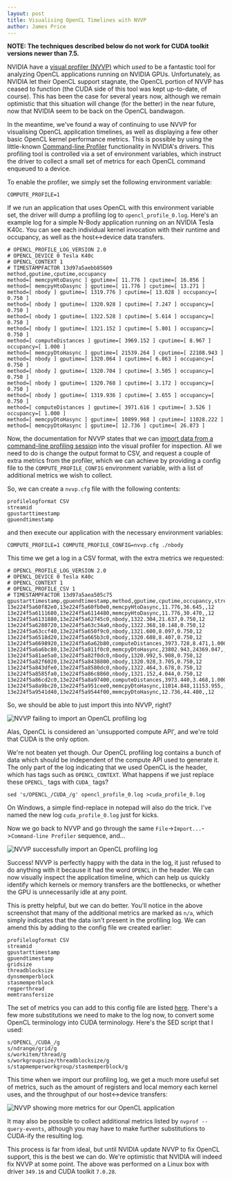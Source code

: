 ```yaml
---
layout: post
title: Visualising OpenCL Timelines with NVVP
author: James Price
---
```


**NOTE: The techniques described below do not work for CUDA toolkit versions newer than 7.5.**

NVIDIA have a [visual profiler (NVVP)](https://developer.nvidia.com/nvidia-visual-profiler) which *used* to be a fantastic tool for analyzing OpenCL applications running on NVIDIA GPUs.
Unfortunately, as NVIDIA let their OpenCL support stagnate, the OpenCL portion of NVVP has ceased to function (the CUDA side of this tool was kept up-to-date, of course).
This has been the case for several years now, although we remain optimistic that this situation will change (for the better) in the near future, now that NVIDIA seem to be back on the OpenCL bandwagon.

In the meantime, we've found a way of continuing to use NVVP for visualising OpenCL application timelines, as well as displaying a few other basic OpenCL kernel performance metrics.
This is possible by using the little-known [Command-line Profiler](http://docs.nvidia.com/cuda/profiler-users-guide/#compute-command-line-profiler-overview) functionality in NVIDIA's drivers.
This profiling tool is controlled via a set of environment variables, which instruct the driver to collect a small set of metrics for each OpenCL command enqueued to a device.

To enable the profiler, we simply set the following environment variable:

    COMPUTE_PROFILE=1

If we run an application that uses OpenCL with this environment variable set, the driver will dump a profiling log to `opencl_profile_0.log`.
Here's an example log for a simple N-Body application running on an NVIDIA Tesla K40c.
You can see each individual kernel invocation with their runtime and occupancy, as well as the host<->device data transfers.

    # OPENCL_PROFILE_LOG_VERSION 2.0
    # OPENCL_DEVICE 0 Tesla K40c
    # OPENCL_CONTEXT 1
    # TIMESTAMPFACTOR 13d97a5aebb85609
    method,gputime,cputime,occupancy
    method=[ memcpyHtoDasync ] gputime=[ 11.776 ] cputime=[ 16.856 ]
    method=[ memcpyHtoDasync ] gputime=[ 11.776 ] cputime=[ 13.271 ]
    method=[ nbody ] gputime=[ 1319.776 ] cputime=[ 13.028 ] occupancy=[ 0.750 ]
    method=[ nbody ] gputime=[ 1320.928 ] cputime=[ 7.247 ] occupancy=[ 0.750 ]
    method=[ nbody ] gputime=[ 1322.528 ] cputime=[ 5.614 ] occupancy=[ 0.750 ]
    method=[ nbody ] gputime=[ 1321.152 ] cputime=[ 5.801 ] occupancy=[ 0.750 ]
    method=[ computeDistances ] gputime=[ 3969.152 ] cputime=[ 8.967 ] occupancy=[ 1.000 ]
    method=[ memcpyDtoHasync ] gputime=[ 21539.264 ] cputime=[ 22108.943 ]
    method=[ nbody ] gputime=[ 1320.064 ] cputime=[ 6.863 ] occupancy=[ 0.750 ]
    method=[ nbody ] gputime=[ 1320.704 ] cputime=[ 3.505 ] occupancy=[ 0.750 ]
    method=[ nbody ] gputime=[ 1320.768 ] cputime=[ 3.172 ] occupancy=[ 0.750 ]
    method=[ nbody ] gputime=[ 1319.936 ] cputime=[ 3.655 ] occupancy=[ 0.750 ]
    method=[ computeDistances ] gputime=[ 3971.616 ] cputime=[ 3.526 ] occupancy=[ 1.000 ]
    method=[ memcpyDtoHasync ] gputime=[ 10899.968 ] cputime=[ 11028.222 ]
    method=[ memcpyDtoHasync ] gputime=[ 12.736 ] cputime=[ 26.873 ]

Now, the documentation for NVVP states that we can [import data from a command-line profiling session](http://docs.nvidia.com/cuda/profiler-users-guide/#import-csv-session) into the visual profiler for inspection.
All we need to do is change the output format to CSV, and request a couple of extra metrics from the profiler, which we can achieve by providing a config file to the `COMPUTE_PROFILE_CONFIG` environment variable, with a list of additional metrics we wish to collect.

So, we can create a `nvvp.cfg` file with the following contents:

    profilelogformat CSV
    streamid
    gpustarttimestamp
    gpuendtimestamp

and then execute our application with the necessary environment variables:

    COMPUTE_PROFILE=1 COMPUTE_PROFILE_CONFIG=nvvp.cfg ./nbody

This time we get a log in a CSV format, with the extra metrics we requested:

    # OPENCL_PROFILE_LOG_VERSION 2.0
    # OPENCL_DEVICE 0 Tesla K40c
    # OPENCL_CONTEXT 1
    # OPENCL_PROFILE_CSV 1
    # TIMESTAMPFACTOR 13d97a5aea505c75
    gpustarttimestamp,gpuendtimestamp,method,gputime,cputime,occupancy,streamid
    13e224f5a60f82e0,13e224f5a60fb0e0,memcpyHtoDasync,11.776,36.645,,12
    13e224f5a6111680,13e224f5a6114480,memcpyHtoDasync,11.776,30.470,,12
    13e224f5a6131880,13e224f5a62745c0,nbody,1322.304,21.637,0.750,12
    13e224f5a6280720,13e224f5a63c34a0,nbody,1322.368,10.148,0.750,12
    13e224f5a63ccf40,13e224f5a650f9c0,nbody,1321.600,8.097,0.750,12
    13e224f5a6518d20,13e224f5a665b3c0,nbody,1320.608,8.407,0.750,12
    13e224f5a6698920,13e224f5a6a62b80,computeDistances,3973.728,8.471,1.000,12
    13e224f5a6a6bc80,13e224f5a811f0c0,memcpyDtoHasync,23802.943,24369.047,,12
    13e224f5a81ae5a0,13e224f5a82f0dc0,nbody,1320.992,5.908,0.750,12
    13e224f5a82f6020,13e224f5a8438800,nbody,1320.928,3.705,0.750,12
    13e224f5a843dfe0,13e224f5a8580dc0,nbody,1322.464,3.678,0.750,12
    13e224f5a8585fa0,13e224f5a86c8860,nbody,1321.152,4.044,0.750,12
    13e224f5a86cd2c0,13e224f5a8a97400,computeDistances,3973.440,3.468,1.000,12
    13e224f5a8a9bc20,13e224f5a951cee0,memcpyDtoHasync,11014.848,11153.955,,12
    13e224f5a9541d40,13e224f5a9544f00,memcpyDtoHasync,12.736,44.480,,12

So, we should be able to just import this into NVVP, right?

![NVVP failing to import an OpenCL profiling log]({{site.url}}/assets/nvvp_import_opencl_fail.png)

Alas, OpenCL is considered an 'unsupported compute API', and we're told that CUDA is the only option.

We're not beaten yet though.
Our OpenCL profiling log contains a bunch of data which should be independent of the compute API used to generate it.
The only part of the log indicating that we used OpenCL is the header, which has tags such as `OPENCL_CONTEXT`.
What happens if we just replace these `OPENCL_` tags with `CUDA_` tags?

    sed 's/OPENCL_/CUDA_/g' opencl_profile_0.log >cuda_profile_0.log

On Windows, a simple find-replace in notepad will also do the trick.
I've named the new log `cuda_profile_0.log` just for kicks.

Now we go back to NVVP and go through the same `File`->`Import...`->`Command-line Profiler` sequence, and...

![NVVP successfully import an OpenCL profiling log]({{site.url}}/assets/nvvp_import_opencl_success.png)

Success!
NVVP is perfectly happy with the data in the log, it just refused to do anything with it because it had the word `OPENCL` in the header.
We can now visually inspect the application timeline, which can help us quickly identify which kernels or memory transfers are the bottlenecks, or whether the GPU is unnecessarily idle at any point.

This is pretty helpful, but we can do better.
You'll notice in the above screenshot that many of the additional metrics are marked as `n/a`, which simply indicates that the data isn't present in the profiling log.
We can amend this by adding to the config file we created earlier:

    profilelogformat CSV
    streamid
    gpustarttimestamp
    gpuendtimestamp
    gridsize
    threadblocksize
    dynsmemperblock
    stasmemperblock
    regperthread
    memtransfersize

The set of metrics you can add to this config file are listed [here](http://docs.nvidia.com/cuda/profiler-users-guide/#command-line-profiler-options).
There's a few more substitutions we need to make to the log now, to convert some OpenCL terminology into CUDA terminology.
Here's the SED script that I used:

    s/OPENCL_/CUDA_/g
    s/ndrange/grid/g
    s/workitem/thread/g
    s/workgroupsize/threadblocksize/g
    s/stapmemperworkgroup/stasmemperblock/g

This time when we import our profiling log, we get a much more useful set of metrics, such as the amount of registers and local memory each kernel uses, and the throughput of our host<->device transfers:

![NVVP showing more metrics for our OpenCL application]({{site.url}}/assets/nvvp_opencl_metrics.png)


It may also be possible to collect additional metrics listed by `nvprof --query-events`, although you may have to make further substitutions to CUDA-ify the resulting log.

This process is far from ideal, but until NVIDIA update NVVP to fix OpenCL support, this is the best we can do.
We're optimistic that NVIDIA will indeed fix NVVP at some point.
The above was performed on a Linux box with driver `349.16` and CUDA toolkit `7.0.28`.
